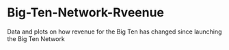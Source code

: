 # Big-Ten-Network-Rveenue
Data and plots on how revenue for the Big Ten has changed since launching the Big Ten Network
